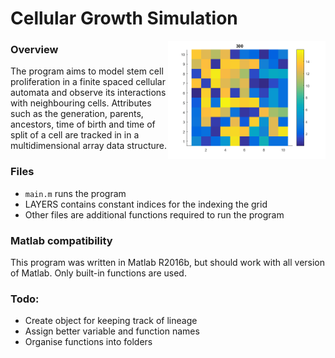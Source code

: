 # Cellular Growth Simulation

<img src = "img/[12,16].[10,10].300.SPLIT_TIME.png" align = "right" width = "50%" height = "50%">

### Overview
The program aims to model stem cell proliferation in a finite spaced cellular automata and observe its interactions with neighbouring cells. Attributes such as the generation, parents, ancestors, time of birth and time of split of a cell are tracked in in a multidimensional array data structure.

### Files
* `main.m` runs the program
* LAYERS contains constant indices for the indexing the grid
* Other files are additional functions required to run the program

### Matlab compatibility
This program was written in Matlab R2016b, but should work with all version of Matlab. Only built-in functions are used.

### Todo:
* Create object for keeping track of lineage
* Assign better variable and function names
* Organise functions into folders
